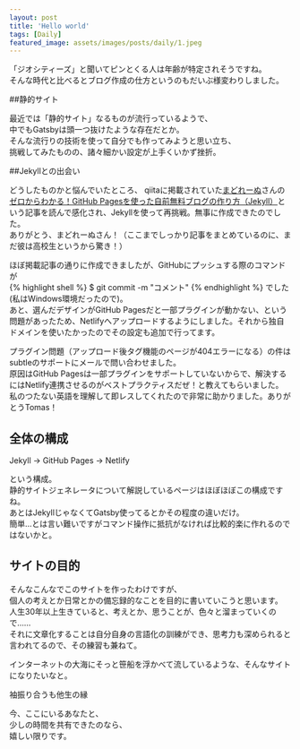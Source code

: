 ```yaml
---
layout: post
title: 'Hello world'
tags: [Daily]
featured_image: assets/images/posts/daily/1.jpeg
---
```


「ジオシティーズ」と聞いてピンとくる人は年齢が特定されそうですね。  
そんな時代と比べるとブログ作成の仕方というのもだいぶ様変わりしました。 



##静的サイト
 
最近では「静的サイト」なるものが流行っているようで、  
中でもGatsbyは頭一つ抜けたような存在だとか。  
そんな流行りの技術を使って自分でも作ってみようと思い立ち、  
挑戦してみたものの、諸々細かい設定が上手くいかず挫折。  



##Jekyllとの出会い

どうしたものかと悩んでいたところ、
qiitaに掲載されていた[まどれーぬ](https://madoreenu.github.io/2020/05/11/yurufuwa)さんの[ゼロからわかる！GitHub Pagesを使った自前無料ブログの作り方（Jekyll）](https://qiita.com/madoreenu/items/b47833bf785562c77819)という記事を読んで感化され、Jekyllを使って再挑戦。無事に作成できたのでした。    
ありがとう、まどれーぬさん！（ここまでしっかり記事をまとめているのに、まだ彼は高校生というから驚き！）    

ほぼ掲載記事の通りに作成できましたが、GitHubにプッシュする際のコマンドが  
{% highlight shell %}
$ git commit -m "コメント"
{% endhighlight %}
でした(私はWindows環境だったので)。  
あと、選んだデザインがGitHub Pagesだと一部プラグインが動かない、という問題があったため、Netlifyへアップロードするようにしました。それから独自ドメインを使いたかったのでその設定も追加で行ってます。  

プラグイン問題（アップロード後タグ機能のページが404エラーになる）の件はsubtleのサポートにメールで問い合わせました。  
原因はGitHub Pagesは一部プラグインをサポートしていないからで、解決するにはNetlify連携させるのがベストプラクティスだぜ！と教えてもらいました。  
私のつたない英語を理解して即レスしてくれたので非常に助かりました。ありがとうTomas！  



## 全体の構成

Jekyll → GitHub Pages → Netlify  

という構成。  
静的サイトジェネレータについて解説しているページはほぼほぼこの構成ですね。  
あとはJekyllじゃなくてGatsby使ってるとかその程度の違いだけ。  
簡単…とは言い難いですがコマンド操作に抵抗がなければ比較的楽に作れるのではないかと。  



## サイトの目的

そんなこんなでこのサイトを作ったわけですが、  
個人の考えとか日常とかの備忘録的なことを目的に書いていこうと思います。  
人生30年以上生きていると、考えとか、思うことが、色々と溜まっていくので……  
それに文章化することは自分自身の言語化の訓練ができ、思考力も深められると言われてるので、その練習も兼ねて。  

インターネットの大海にそっと笹船を浮かべて流しているような、そんなサイトになりたいなと。  


袖振り合うも他生の縁  

今、ここにいるあなたと、  
少しの時間を共有できたのなら、  
嬉しい限りです。  
<br>
<br>
<br>